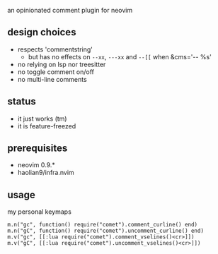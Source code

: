 an opinionated comment plugin for neovim

## design choices
* respects 'commentstring'
   * but has no effects on `--xx`, `---xx` and `--[[` when &cms='-- %s'
* no relying on lsp nor treesitter
* no toggle comment on/off
* no multi-line comments

## status
* it just works (tm)
* it is feature-freezed

## prerequisites
* neovim 0.9.*
* haolian9/infra.nvim

## usage

my personal keymaps

```
m.n("gc", function() require("comet").comment_curline() end)
m.n("gC", function() require("comet").uncomment_curline() end)
m.v("gc", [[:lua require("comet").comment_vselines()<cr>]])
m.v("gC", [[:lua require("comet").uncomment_vselines()<cr>]])
```
